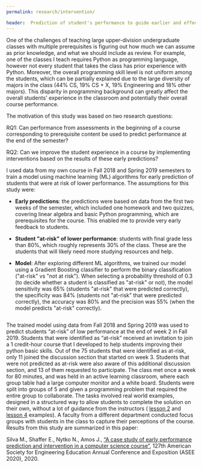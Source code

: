 ```yaml
---
permalink: research/intervention/

header:  Prediction of student's performance to guide earlier and effective interventions
---
```


One of the challenges of teaching large upper-division undergraduate classes with multiple prerequisites is figuring out how much we can assume as prior knowledge, and what we should include as review.
For example, one of the classes I teach requires Python as programming language, however not every student that takes the class has prior experience with Python. Moreover, the overall programming skill level is not uniform among the students, which can be partially explained due to the large diversity of majors in the class (44% CS, 19% CS + X, 19% Engineering and 18% other majors). This disparity in programming background can greatly affect the overall students' experience in the classroom and potentially their overall course performance.

The motivation of this study was based on two research questions:

RQ1: Can performance from assessments in the beginning of a course corresponding to
prerequisite content be used to predict performance at the end of the semester?

RQ2: Can we improve the student experience in a course by implementing interventions
based on the results of these early predictions?

 <img src="{{ site.baseurl }}/pages/images/ROC.png" alt="" style="float: right; margin-left: 25px; max-height: 350px; max-width: 50%;  clear:">

I used data from my own course in Fall 2018 and Spring 2019 semesters to train a model using machine learning (ML) algorithms for early prediction of students that were at risk of lower performance. The assumptions for this study were:

- **Early predictions**: the predictions were based on data from the first two weeks of the semester, which included one homework and two quizzes, covering linear algebra and basic Python programming, which are prerequisites for the course. This enabled me to provide very early feedback to students.

- **Student "at-risk" of lower performance**: students with final grade less than 80%, which roughly represents 30% of the class. These are the students that will likely need more studying resources and help.

- **Model**: After exploring different ML algorithms, we trained our model using a Gradient Boosting classifier to perform the binary classification ("at-risk" vs "not at risk"). When selecting a probability threshold of 0.3 (to decide whether a student is classified as "at-risk" or not), the
model sensitivity was 65% (students "at-risk" that were predicted correctly), the specificity was 84% (students not "at-risk" that were predicted correctly), the accuracy was 80% and the precision was 55% (when the model predicts "at-risk" correctly).

<div style="clear: both"></div>

The trained model using data from Fall 2018 and Spring 2019 was used to predict students “at-risk” of low performance at the end of week 2 in Fall 2019. Students that were identified as “at-risk” received an invitation to join a 1 credit-hour course that I developed to  help students improving their python basic skills. Out of the 75 students that were
identified as at-risk, only 11 joined the discussion section that started on week 3. Students that
were not predicted as at-risk were also aware of this additional discussion section, and 13 of them
requested to participate. The class met once a week for 80 minutes, and was held in an active learning classroom, where each group table had a large computer monitor and a white board. Students were split into groups of 5 and given a programming problem that required the entire group to collaborate. The tasks involved real world examples, designed in a structured way to allow students to complete the solution on their own, without a lot of guidance from the instructors (
<a href="{{ site.baseurl }}/pages/examples/Monte-Carlo-Methods-student.html" target="blank">lesson 2</a> and <a href="{{ site.baseurl }}/pages/examples/Week6-student.html" target="blank">lesson 4</a>
examples). A faculty from a different department conducted focus groups with students in the class to capture their perceptions of the course. Results from this study are summarized in this paper:

Silva M., Shaffer E., Nytko N., Amos J., [“A case study of early performance prediction and intervention in a computer science course”](https://www.asee.org/public/conferences/172/papers/29449/view), 127th American Society for Engineering Education Annual Conference and Exposition (ASEE 2020), 2020.
